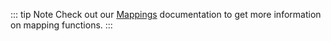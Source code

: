 ::: tip Note
Check out our [Mappings](../../build/mapping-functions/mapping/stellar.md) documentation to get more information on mapping functions.
:::
